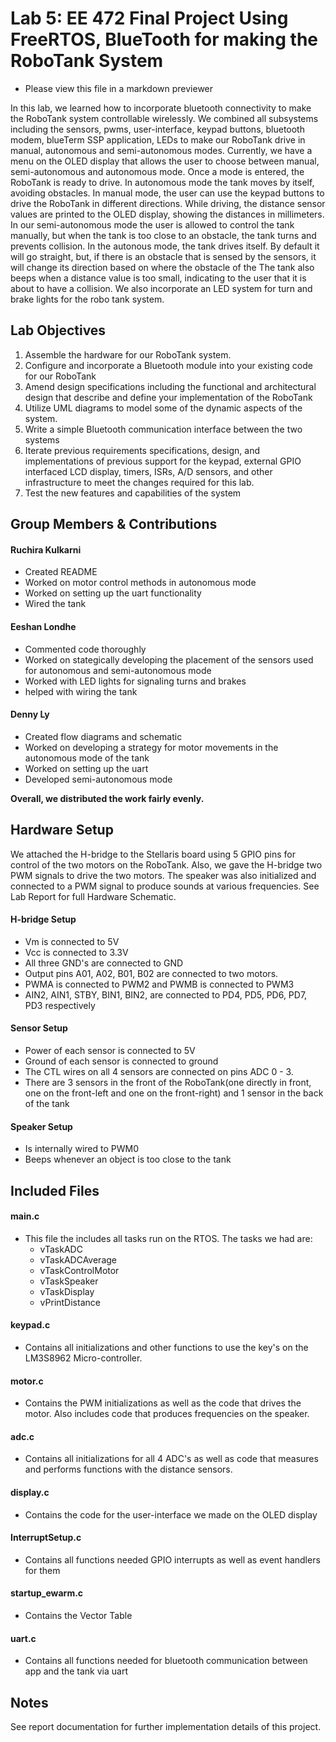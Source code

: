 # Lab 5: EE 472 Final Project Using FreeRTOS, BlueTooth for making the RoboTank System 
- Please view this file in a markdown previewer

In this lab, we learned how to incorporate bluetooth connectivity to make the RoboTank system controllable wirelessly. We combined all subsystems including the sensors, pwms, user-interface, keypad buttons, bluetooth modem, blueTerm SSP application, LEDs to make our RoboTank drive in manual, autonomous and semi-autonomous modes. Currently, we have a menu on the OLED display that allows the user to choose between manual, semi-autonomous and autonomous mode. Once a mode is entered, the RoboTank is ready to drive. In autonomous mode the tank moves by itself, avoiding obstacles. In manual mode, the user can use the keypad buttons to drive the RoboTank in different directions. While driving, the distance sensor values are printed to the OLED display, showing the distances in millimeters. In our semi-autonomous mode the user is allowed to control the tank manually, but when the tank is too close to an obstacle, the tank turns and prevents collision. In the autonous mode, the tank drives itself. By default it will go straight, but, if there is an obstacle that is sensed by the sensors, it will change its direction based on where the obstacle of the The tank also beeps when a distance value is too small, indicating to the user that it is about to have a collision. We also incorporate an LED system for turn and brake lights for the robo tank system. 

## Lab Objectives

1. Assemble the hardware for our RoboTank system.
2. Configure and incorporate a Bluetooth module into your existing code for our RoboTank
3. Amend design specifications including the functional and architectural design that describe and define your implementation of the RoboTank
4. Utilize UML diagrams to model some of the dynamic aspects of the system.
5. Write a simple Bluetooth communication interface between the two systems
6. Iterate previous requirements specifications, design, and implementations of previous support for the  keypad, external GPIO interfaced LCD display, timers, ISRs, A/D sensors, and other infrastructure to meet the changes required for this lab.
7. Test the new features and capabilities of the system

## Group Members & Contributions

#### Ruchira Kulkarni
- Created README
- Worked on motor control methods in autonomous mode
- Worked on setting up the uart functionality
- Wired the tank

#### Eeshan Londhe
- Commented code thoroughly
- Worked on stategically developing the placement of the sensors used for autonomous and semi-autonomous mode
- Worked with LED lights for signaling turns and brakes
- helped with wiring the tank

#### Denny Ly
- Created flow diagrams and schematic
- Worked on developing a strategy for motor movements in the autonomous mode of the tank
- Worked on setting up the uart
- Developed semi-autonomous mode

<b>Overall, we distributed the work fairly evenly.</b>

## Hardware Setup
We attached the H-bridge to the Stellaris board using 5 GPIO pins for control of the two motors on the RoboTank. Also, we gave the H-bridge two PWM signals to drive the two motors. The speaker was also initialized and connected to a PWM signal to produce sounds at various frequencies. See Lab Report for full Hardware Schematic.

#### H-bridge Setup
- Vm is connected to 5V
- Vcc is connected to 3.3V
- All three GND's are connected to GND
- Output pins A01, A02, B01, B02 are connected to two motors.
- PWMA is connected to PWM2 and PWMB is connected to PWM3
- AIN2, AIN1, STBY, BIN1, BIN2, are connected to PD4, PD5, PD6, PD7, PD3 respectively

#### Sensor Setup
- Power of each sensor is connected to 5V
- Ground of each sensor is connected to ground
- The CTL wires on all 4 sensors are connected on pins ADC 0 - 3.
- There are 3 sensors in the front of the RoboTank(one directly in front, one on the front-left and one on the front-right) and 1 sensor in the back of the tank

#### Speaker Setup
- Is internally wired to PWM0
- Beeps whenever an object is too close to the tank

## Included Files

#### main.c
- This file the includes all tasks run on the RTOS. The tasks we had are:
  - vTaskADC
  - vTaskADCAverage
  - vTaskControlMotor
  - vTaskSpeaker
  - vTaskDisplay
  - vPrintDistance

#### keypad.c
- Contains all initializations and other functions to use the key's on the LM3S8962 Micro-controller.

#### motor.c
- Contains the PWM initializations as well as the code that drives the motor. Also includes code that produces frequencies on the speaker.

#### adc.c
- Contains all initializations for all 4 ADC's as well as code that measures and performs functions with the distance sensors.

#### display.c
- Contains the code for the user-interface we made on the OLED display

#### InterruptSetup.c
- Contains all functions needed GPIO interrupts as well as event handlers for them

#### startup_ewarm.c
- Contains the Vector Table

#### uart.c
- Contains all functions needed for bluetooth communication between app and the tank via uart

## Notes

See report documentation for further implementation details of this project.
